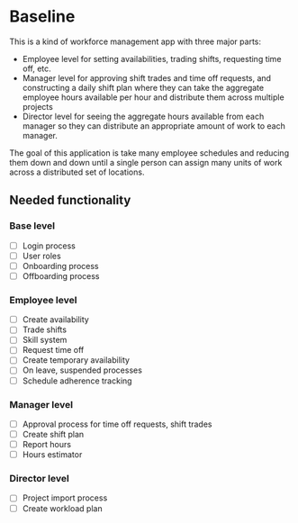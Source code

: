 # Baseline

This is a kind of workforce management app with three major parts:

  - Employee level for setting availabilities, trading shifts, requesting time off, etc.
  - Manager level for approving shift trades and time off requests, and constructing a daily shift plan where they can take the aggregate employee hours available per hour and distribute them across multiple projects
  - Director level for seeing the aggregate hours available from each manager so they can distribute an appropriate amount of work to each manager.

  The goal of this application is take many employee schedules and reducing them down and down until a single person can assign many units of work across a distributed set of locations.

## Needed functionality

### Base level
- [ ] Login process
- [ ] User roles
- [ ] Onboarding process
- [ ] Offboarding process

### Employee level
- [ ] Create availability
- [ ] Trade shifts
- [ ] Skill system
- [ ] Request time off
- [ ] Create temporary availability
- [ ] On leave, suspended processes
- [ ] Schedule adherence tracking

### Manager level 
- [ ] Approval process for time off requests, shift trades
- [ ] Create shift plan
- [ ] Report hours
- [ ] Hours estimator

### Director level
- [ ] Project import process
- [ ] Create workload plan
